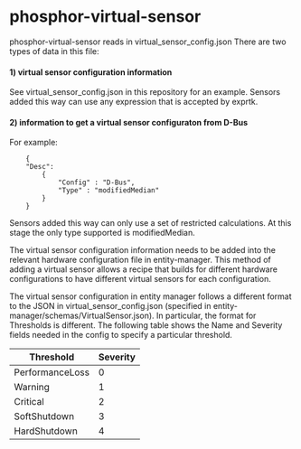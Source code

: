 # phosphor-virtual-sensor

phosphor-virtual-sensor reads in virtual_sensor_config.json
There are two types of data in this file:

#### 1) virtual sensor configuration information
See virtual_sensor_config.json in this repository for an example. Sensors added
this way can use any expression that is accepted by exprtk.

#### 2) information to get a virtual sensor configuraton from D-Bus
For example:
```
    {
    "Desc":
        {
            "Config" : "D-Bus",
            "Type" : "modifiedMedian"
        }
    }
```
Sensors added this way can only use a set of restricted calculations. At this
stage the only type supported is modifiedMedian.

The virtual sensor configuration information needs to be added into the
relevant hardware configuration file in entity-manager. This method of adding a
virtual sensor allows a recipe that builds for different hardware
configurations to have different virtual sensors for each configuration.

The virtual sensor configuration in entity manager follows a different format
to the JSON in virtual_sensor_config.json (specified in
entity-manager/schemas/VirtualSensor.json). In particular, the format for
Thresholds is different. The following table shows the Name and Severity fields
needed in the config to specify a particular threshold.

Threshold       | Severity
----------------|-----------
PerformanceLoss |     0
Warning         |     1
Critical        |     2
SoftShutdown    |     3
HardShutdown    |     4
